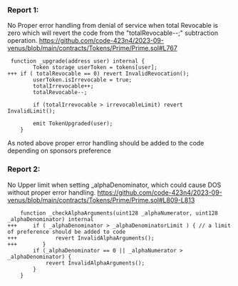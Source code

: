### Report 1:
No Proper error handling from denial of service when total Revocable is zero which will revert the code from the "totalRevocable--;" subtraction operation.
https://github.com/code-423n4/2023-09-venus/blob/main/contracts/Tokens/Prime/Prime.sol#L767
```solidity
 function _upgrade(address user) internal {
        Token storage userToken = tokens[user];
+++ if ( totalRevocable == 0) revert InvalidRevocation();
        userToken.isIrrevocable = true;
        totalIrrevocable++;
        totalRevocable--;

        if (totalIrrevocable > irrevocableLimit) revert InvalidLimit();

        emit TokenUpgraded(user);
    }
```
As noted above proper error handling should be added to the code depending on sponsors preference
### Report 2:
No Upper limit when setting _alphaDenominator, which could cause DOS without proper error handling.
https://github.com/code-423n4/2023-09-venus/blob/main/contracts/Tokens/Prime/Prime.sol#L809-L813
```solidity
    function _checkAlphaArguments(uint128 _alphaNumerator, uint128 _alphaDenominator) internal 
+++     if ( _alphaDenominator > _alphaDenominatorLimit ) { // a limit of preference should be added to code
+++            revert InvalidAlphaArguments();
+++        }
        if (_alphaDenominator == 0 || _alphaNumerator > _alphaDenominator) {
            revert InvalidAlphaArguments();
        }
    }
```



